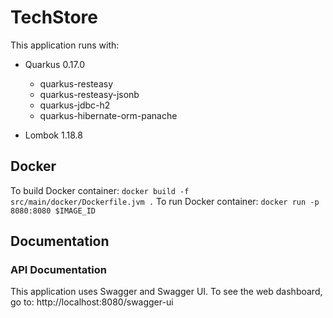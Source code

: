 # TechStore
This application runs with:
- Quarkus 0.17.0
    - quarkus-resteasy
    - quarkus-resteasy-jsonb
    - quarkus-jdbc-h2
    - quarkus-hibernate-orm-panache

- Lombok 1.18.8

## Docker

To build Docker container: `docker build -f src/main/docker/Dockerfile.jvm .`
To run Docker container: `docker run -p 8080:8080 $IMAGE_ID`

## Documentation

### API Documentation
This application uses Swagger and Swagger UI.
To see the web dashboard, go to: http://localhost:8080/swagger-ui
